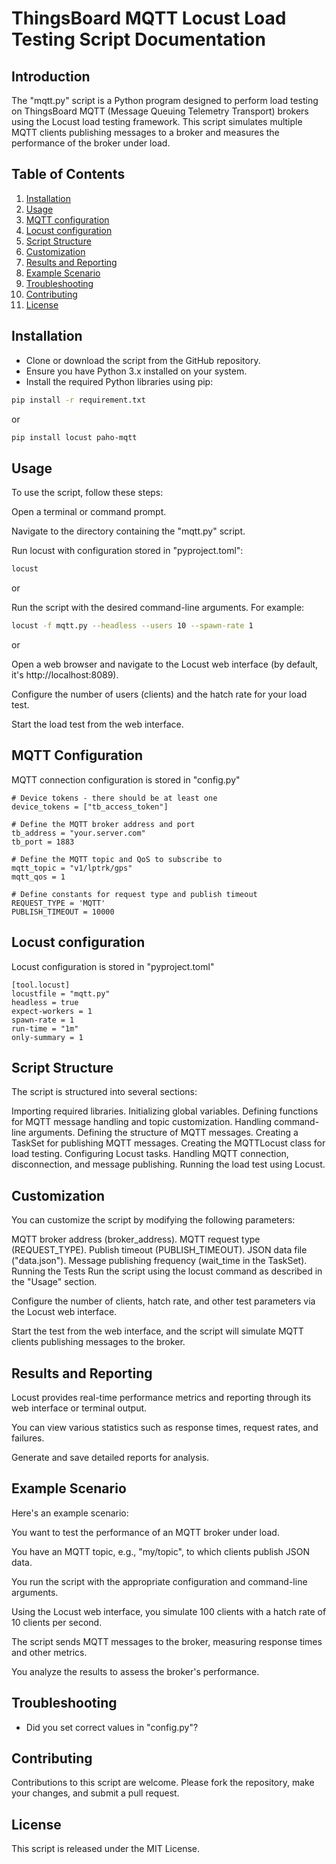 # ThingsBoard MQTT Locust Load Testing Script Documentation

## Introduction

The "mqtt.py" script is a Python program designed to perform load testing on ThingsBoard MQTT (Message Queuing Telemetry Transport) brokers using the Locust load testing framework. This script simulates multiple MQTT clients publishing messages to a broker and measures the performance of the broker under load.

## Table of Contents

1. [Installation](#installation)
2. [Usage](#usage)
3. [MQTT configuration](#configuration)
4. [Locust configuration](#locust)
5. [Script Structure](#script-structure)
6. [Customization](#customization)
7. [Results and Reporting](#results-and-reporting)
8. [Example Scenario](#example-scenario)
9. [Troubleshooting](#troubleshooting)
10. [Contributing](#contributing)
11. [License](#license)

## Installation <a name="installation"></a>

- Clone or download the script from the GitHub repository.
- Ensure you have Python 3.x installed on your system.
- Install the required Python libraries using pip:

```bash
pip install -r requirement.txt
```

or

```bash
pip install locust paho-mqtt
```


## Usage <a name="usage"></a>

To use the script, follow these steps:

Open a terminal or command prompt.

Navigate to the directory containing the "mqtt.py" script.

Run locust with configuration stored in "pyproject.toml":

```bash
locust
```

or

Run the script with the desired command-line arguments. For example:

```bash
locust -f mqtt.py --headless --users 10 --spawn-rate 1
```

or 

Open a web browser and navigate to the Locust web interface (by default, it's http://localhost:8089).

Configure the number of users (clients) and the hatch rate for your load test.

Start the load test from the web interface.

## MQTT Configuration <a name="configuration"></a>

MQTT connection configuration is stored in "config.py"
```
# Device tokens - there should be at least one
device_tokens = ["tb_access_token"]

# Define the MQTT broker address and port
tb_address = "your.server.com"
tb_port = 1883

# Define the MQTT topic and QoS to subscribe to
mqtt_topic = "v1/lptrk/gps"
mqtt_qos = 1

# Define constants for request type and publish timeout
REQUEST_TYPE = 'MQTT'
PUBLISH_TIMEOUT = 10000
```

## Locust configuration <a name="locust"></a>

Locust configuration is stored in "pyproject.toml"

```
[tool.locust]
locustfile = "mqtt.py"
headless = true
expect-workers = 1
spawn-rate = 1
run-time = "1m"
only-summary = 1
```

## Script Structure <a name="script-structure"></a>
The script is structured into several sections:

Importing required libraries.
Initializing global variables.
Defining functions for MQTT message handling and topic customization.
Handling command-line arguments.
Defining the structure of MQTT messages.
Creating a TaskSet for publishing MQTT messages.
Creating the MQTTLocust class for load testing.
Configuring Locust tasks.
Handling MQTT connection, disconnection, and message publishing.
Running the load test using Locust.

## Customization <a name="customization"></a>

You can customize the script by modifying the following parameters:

MQTT broker address (broker_address).
MQTT request type (REQUEST_TYPE).
Publish timeout (PUBLISH_TIMEOUT).
JSON data file ("data.json").
Message publishing frequency (wait_time in the TaskSet).
Running the Tests <a name="running-the-tests"></a>
Run the script using the locust command as described in the "Usage" section.

Configure the number of clients, hatch rate, and other test parameters via the Locust web interface.

Start the test from the web interface, and the script will simulate MQTT clients publishing messages to the broker.

## Results and Reporting <a name="results-and-reporting"></a>

Locust provides real-time performance metrics and reporting through its web interface or terminal output.

You can view various statistics such as response times, request rates, and failures.

Generate and save detailed reports for analysis.

## Example Scenario <a name="example-scenario"></a>
Here's an example scenario:

You want to test the performance of an MQTT broker under load.

You have an MQTT topic, e.g., "my/topic", to which clients publish JSON data.

You run the script with the appropriate configuration and command-line arguments.

Using the Locust web interface, you simulate 100 clients with a hatch rate of 10 clients per second.

The script sends MQTT messages to the broker, measuring response times and other metrics.

You analyze the results to assess the broker's performance.

## Troubleshooting <a name="troubleshooting"></a>
* Did you set correct values in "config.py"? 

## Contributing <a name="contributing"></a>
Contributions to this script are welcome. Please fork the repository, make your changes, and submit a pull request.

## License <a name="license"></a>
This script is released under the MIT License.
